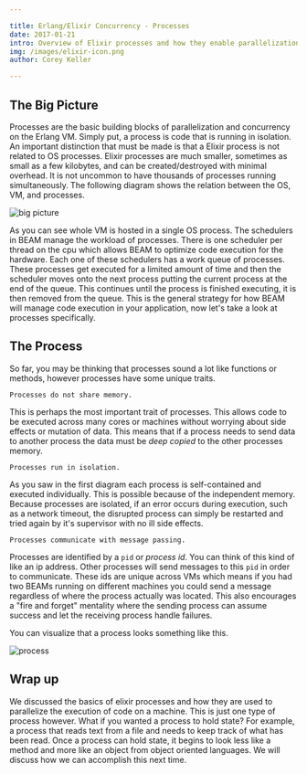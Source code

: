 ```yaml
---

title: Erlang/Elixir Concurrency - Processes
date: 2017-01-21
intro: Overview of Elixir processes and how they enable parallelization and concurrency.
img: /images/elixir-icon.png
author: Corey Keller

---
```

## The Big Picture

Processes are the basic building blocks of parallelization and concurrency on the Erlang VM. Simply put, a process is code that is running in isolation. 
An important distinction that must be made is that a Elixir process is not related to OS processes. Elixir processes are much smaller, sometimes as small as a few kilobytes,
and can be created/destroyed with minimal overhead. It is not uncommon to have thousands of processes running simultaneously. 
The following diagram shows the relation between the OS, VM, and processes.  

![big picture](/images/Elixir_Processes_Part1/1_big_picture.png)

As you can see whole VM is hosted in a single OS process. The schedulers in BEAM manage the workload of processes.
There is one scheduler per thread on the cpu which allows BEAM to optimize code execution for the hardware. Each one of these
schedulers has a work queue of processes. These processes get executed for a limited amount of time and then the scheduler moves onto the next 
process putting the current process at the end of the queue. This continues until the process is finished executing, it is then removed from the queue.
This is the general strategy for how BEAM will manage code execution in your application, now let's take a look at processes specifically.

## The Process

So far, you may be thinking that processes sound a lot like functions or methods, however processes have some unique traits.
    
    Processes do not share memory.

This is perhaps the most important trait of processes. This allows code to be executed across many cores or machines
without worrying about side effects or mutation of data. This means that if a process needs to send data to another process the data must be *deep copied* to the other processes memory. 

    Processes run in isolation.

As you saw in the first diagram each process is self-contained and executed individually. This is possible because of the independent memory. Because processes are isolated, if an error occurs during execution, such as a network timeout, the disrupted process
can simply be restarted and tried again by it's supervisor with no ill side effects.

    Processes communicate with message passing.

Processes are identified by a `pid` or *process id*. You can think of this kind of like an ip address. Other processes will send messages to this `pid` in order to communicate.
These ids are unique across VMs which means if you had two BEAMs running on different machines you could send a message regardless of where the process actually was located.
This also encourages a "fire and forget" mentality where the sending process can assume success and let the receiving process handle failures.

You can visualize that a process looks something like this.

![process](/images/Elixir_Processes_Part1/2_process.png)

## Wrap up

We discussed the basics of elixir processes and how they are used to parallelize the execution of code on a machine.
This is just one type of process however. What if you wanted a process to hold state? For example, a process that reads text from a file and needs 
to keep track of what has been read. Once a process can hold state, it begins to look less like a method and more like an object from object oriented languages.
We will discuss how we can accomplish this next time.